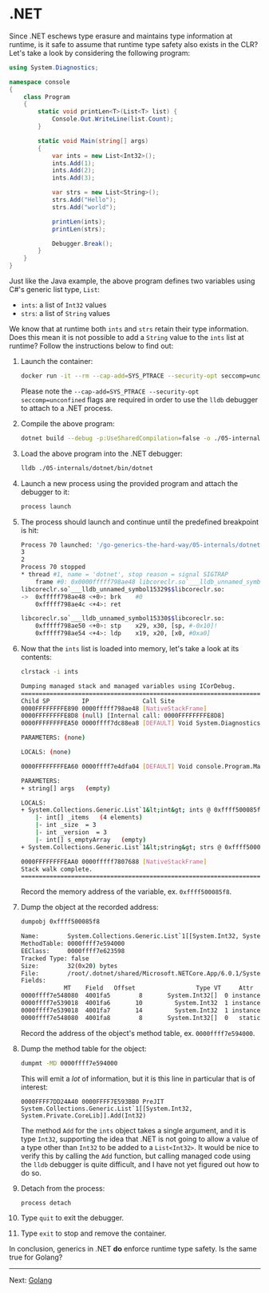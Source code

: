 # .NET

Since .NET eschews type erasure and maintains type information at runtime, is it safe to assume that runtime type safety also exists in the CLR? Let's take a look by considering the following program:

```csharp
using System.Diagnostics;

namespace console
{
    class Program
    {
        static void printLen<T>(List<T> list) {
            Console.Out.WriteLine(list.Count);
        }

        static void Main(string[] args)
        {
            var ints = new List<Int32>();
            ints.Add(1);
            ints.Add(2);
            ints.Add(3);

            var strs = new List<String>();
            strs.Add("Hello");
            strs.Add("world");

            printLen(ints);
            printLen(strs);

            Debugger.Break();
        }
    }
}
```

Just like the Java example, the above program defines two variables using C#'s generic list type, `List`:

* `ints`: a list of `Int32` values
* `strs`: a list of `String` values

We know that at runtime both `ints` and `strs` retain their type information. Does this mean it is not possible to add a `String` value to the `ints` list at runtime? Follow the instructions below to find out:

1. Launch the container:

    ```bash
    docker run -it --rm --cap-add=SYS_PTRACE --security-opt seccomp=unconfined go-generics-the-hard-way
    ```

    Please note the `--cap-add=SYS_PTRACE --security-opt seccomp=unconfined` flags are required in order to use the `lldb` debugger to attach to a .NET process.

1. Compile the above program:

    ```bash
    dotnet build --debug -p:UseSharedCompilation=false -o ./05-internals/dotnet/bin ./05-internals/dotnet
    ```

1. Load the above program into the .NET debugger:

    ```bash
    lldb ./05-internals/dotnet/bin/dotnet
    ```

1. Launch a new process using the provided program and attach the debugger to it:

    ```bash
    process launch
    ```

1. The process should launch and continue until the predefined breakpoint is hit:

    ```bash
    Process 70 launched: '/go-generics-the-hard-way/05-internals/dotnet/bin/dotnet' (aarch64)
    3
    2
    Process 70 stopped
    * thread #1, name = 'dotnet', stop reason = signal SIGTRAP
        frame #0: 0x0000fffff798ae48 libcoreclr.so`___lldb_unnamed_symbol15329$$libcoreclr.so
    libcoreclr.so`___lldb_unnamed_symbol15329$$libcoreclr.so:
    ->  0xfffff798ae48 <+0>: brk    #0
        0xfffff798ae4c <+4>: ret    

    libcoreclr.so`___lldb_unnamed_symbol15330$$libcoreclr.so:
        0xfffff798ae50 <+0>: stp    x29, x30, [sp, #-0x10]!
        0xfffff798ae54 <+4>: ldp    x19, x20, [x0, #0xa0]
    ```

1. Now that the `ints` list is loaded into memory, let's take a look at its contents:

    ```bash
    clrstack -i ints
    ```

    ```bash
    Dumping managed stack and managed variables using ICorDebug.
    =============================================================================
    Child SP         IP               Call Site
    0000FFFFFFFFE890 0000fffff798ae48 [NativeStackFrame]
    0000FFFFFFFFE8D8 (null) [Internal call: 0000FFFFFFFFE8D8]
    0000FFFFFFFFEA50 0000ffff7dc88ea8 [DEFAULT] Void System.Diagnostics.Debugger.Break() (/root/.dotnet/shared/Microsoft.NETCore.App/6.0.1/System.Private.CoreLib.dll)

    PARAMETERS: (none)

    LOCALS: (none)

    0000FFFFFFFFEA60 0000ffff7e4dfa04 [DEFAULT] Void console.Program.Main(SZArray String) (/go-generics-the-hard-way/05-internals/dotnet/bin/dotnet.dll)

    PARAMETERS:
    + string[] args   (empty)

    LOCALS:
    + System.Collections.Generic.List`1&lt;int&gt; ints @ 0xffff500085f8
        |- int[] _items   (4 elements)
        |- int _size  = 3
        |- int _version  = 3
        |- int[] s_emptyArray   (empty)
    + System.Collections.Generic.List`1&lt;string&gt; strs @ 0xffff50008670

    0000FFFFFFFFEAA0 0000fffff7807688 [NativeStackFrame]
    Stack walk complete.
    =============================================================================
    ```

    Record the memory address of the variable, ex. `0xffff500085f8`.

1. Dump the object at the recorded address:

    ```bash
    dumpobj 0xffff500085f8
    ```

    ```bash
    Name:        System.Collections.Generic.List`1[[System.Int32, System.Private.CoreLib]]
    MethodTable: 0000ffff7e594000
    EEClass:     0000ffff7e623598
    Tracked Type: false
    Size:        32(0x20) bytes
    File:        /root/.dotnet/shared/Microsoft.NETCore.App/6.0.1/System.Private.CoreLib.dll
    Fields:
                MT    Field   Offset                 Type VT     Attr            Value Name
    0000ffff7e548080  4001fa5        8       System.Int32[]  0 instance 0000ffff50008648 _items
    0000ffff7e539018  4001fa6       10         System.Int32  1 instance                3 _size
    0000ffff7e539018  4001fa7       14         System.Int32  1 instance                3 _version
    0000ffff7e548080  4001fa8        8       System.Int32[]  0   static dynamic statics NYI                 s_emptyArray
    ```

    Record the address of the object's method table, ex. `0000ffff7e594000`.

1. Dump the method table for the object:

    ```bash
    dumpmt -MD 0000ffff7e594000
    ```

    This will emit a _lot_ of information, but it is this line in particular that is of interest:

    ```
    0000FFFF7DD24A40 0000FFFF7E593BB0 PreJIT System.Collections.Generic.List`1[[System.Int32, System.Private.CoreLib]].Add(Int32)
    ```

    The method `Add` for the `ints` object takes a single argument, and it is type `Int32`, supporting the idea that .NET is not going to allow a value of a type other than `Int32` to be added to a `List<Int32>`. It would be nice to verify this by calling the `Add` function, but calling managed code using the `lldb` debugger is quite difficult, and I have not yet figured out how to do so.

1. Detach from the process:

    ```
    process detach
    ```

1. Type `quit` to exit the debugger.

1. Type `exit` to stop and remove the container.

In conclusion, generics in .NET **do** enforce runtime type safety. Is the same true for Golang?

---

Next: [Golang](./03-golang.md)
